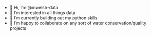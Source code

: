 - 👋 Hi, I’m @mwelsh-data
- 👀 I’m interested in all things data
- 🌱 I’m currently building out my python skills
- 💞️ I’m happy to collaborate on any sort of water conservation/quality projects

<!---
mwelsh-data/mwelsh-data is a ✨ special ✨ repository because its `README.md` (this file) appears on your GitHub profile.
You can click the Preview link to take a look at your changes.
--->
